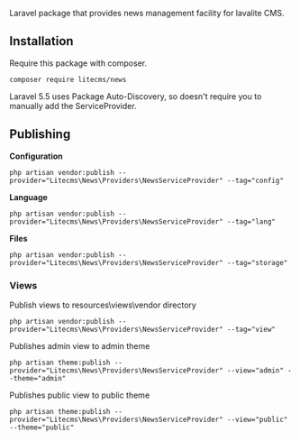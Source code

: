 Laravel package that provides news management facility for lavalite CMS.

## Installation

Require this package with composer. 

    composer require litecms/news

Laravel 5.5 uses Package Auto-Discovery, so doesn't require you to manually add the ServiceProvider.


## Publishing

**Configuration**

    php artisan vendor:publish --provider="Litecms\News\Providers\NewsServiceProvider" --tag="config"

**Language**

    php artisan vendor:publish --provider="Litecms\News\Providers\NewsServiceProvider" --tag="lang"

**Files**

    php artisan vendor:publish --provider="Litecms\News\Providers\NewsServiceProvider" --tag="storage"

### Views

Publish views to resources\views\vendor directory

    php artisan vendor:publish --provider="Litecms\News\Providers\NewsServiceProvider" --tag="view"

Publishes admin view to admin theme

    php artisan theme:publish --provider="Litecms\News\Providers\NewsServiceProvider" --view="admin" --theme="admin"

Publishes public view to public theme

    php artisan theme:publish --provider="Litecms\News\Providers\NewsServiceProvider" --view="public" --theme="public"